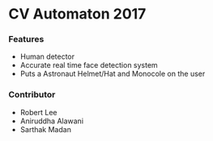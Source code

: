 # CV Automaton 2017

### Features

* Human detector
* Accurate real time face detection system
* Puts a Astronaut Helmet/Hat and Monocole on the user

### Contributor

* Robert Lee
* Aniruddha Alawani
* Sarthak Madan
